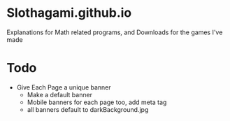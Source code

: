 # Slothagami.github.io
Explanations for Math related programs, and Downloads for the games I've made

# Todo
- Give Each Page a unique banner
    - Make a default banner
    - Mobile banners for each page too, add meta tag
    - all banners default to darkBackground.jpg